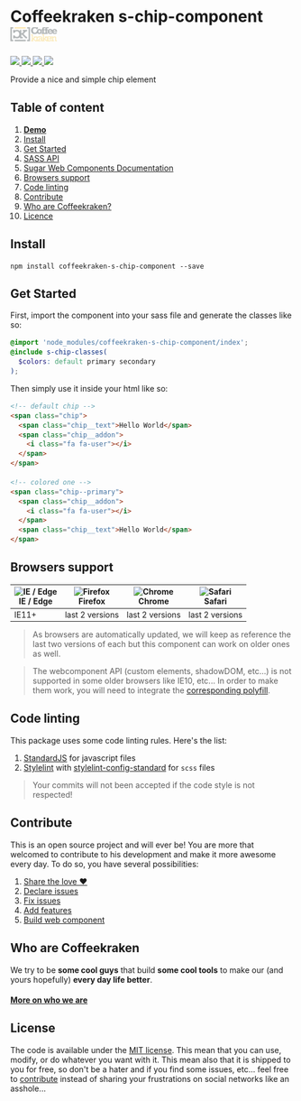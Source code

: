 # Coffeekraken s-chip-component <img src=".resources/coffeekraken-logo.jpg" height="25px" />

<p>
	<!-- <a href="https://travis-ci.org/coffeekraken/s-chip-component">
		<img src="https://img.shields.io/travis/coffeekraken/s-chip-component.svg?style=flat-square" />
	</a> -->
	<a href="https://www.npmjs.com/package/coffeekraken-s-chip-component">
		<img src="https://img.shields.io/npm/v/coffeekraken-s-chip-component.svg?style=flat-square" />
	</a>
	<a href="https://github.com/coffeekraken/s-chip-component/blob/master/LICENSE.txt">
		<img src="https://img.shields.io/npm/l/coffeekraken-s-chip-component.svg?style=flat-square" />
	</a>
	<!-- <a href="https://github.com/coffeekraken/s-chip-component">
		<img src="https://img.shields.io/npm/dt/coffeekraken-s-chip-component.svg?style=flat-square" />
	</a>
	<a href="https://github.com/coffeekraken/s-chip-component">
		<img src="https://img.shields.io/github/forks/coffeekraken/s-chip-component.svg?style=social&label=Fork&style=flat-square" />
	</a>
	<a href="https://github.com/coffeekraken/s-chip-component">
		<img src="https://img.shields.io/github/stars/coffeekraken/s-chip-component.svg?style=social&label=Star&style=flat-square" />
	</a> -->
	<a href="https://twitter.com/coffeekrakenio">
		<img src="https://img.shields.io/twitter/url/http/coffeekrakenio.svg?style=social&style=flat-square" />
	</a>
	<a href="http://coffeekraken.io">
		<img src="https://img.shields.io/twitter/url/http/shields.io.svg?style=flat-square&label=coffeekraken.io&colorB=f2bc2b&style=flat-square" />
	</a>
</p>

Provide a nice and simple chip element

## Table of content

1. **[Demo](http://components.coffeekraken.io/app/s-chip-component)**
2. [Install](#readme-install)
3. [Get Started](#readme-get-started)
4. [SASS API](doc/sass)
5. [Sugar Web Components Documentation](https://github.com/coffeekraken/sugar/blob/master/doc/webcomponent.md)
6. [Browsers support](#readme-browsers-support)
7. [Code linting](#readme-code-linting)
8. [Contribute](#readme-contribute)
9. [Who are Coffeekraken?](#readme-who-are-coffeekraken)
10. [Licence](#readme-license)

<a name="readme-install"></a>
## Install

```
npm install coffeekraken-s-chip-component --save
```

<a name="readme-get-started"></a>
## Get Started

First, import the component into your sass file and generate the classes like so:

```scss
@import 'node_modules/coffeekraken-s-chip-component/index';
@include s-chip-classes(
  $colors: default primary secondary
);
```

Then simply use it inside your html like so:

```html
<!-- default chip -->
<span class="chip">
  <span class="chip__text">Hello World</span>
  <span class="chip__addon">
    <i class="fa fa-user"></i>
  </span>
</span>

<!-- colored one -->
<span class="chip--primary">
  <span class="chip__addon">
    <i class="fa fa-user"></i>
  </span>
  <span class="chip__text">Hello World</span>
</span>
```

<a id="readme-browsers-support"></a>
## Browsers support

| <img src="https://raw.githubusercontent.com/godban/browsers-support-badges/master/src/images/edge.png" alt="IE / Edge" width="16px" height="16px" /></br>IE / Edge | <img src="https://raw.githubusercontent.com/godban/browsers-support-badges/master/src/images/firefox.png" alt="Firefox" width="16px" height="16px" /></br>Firefox | <img src="https://raw.githubusercontent.com/godban/browsers-support-badges/master/src/images/chrome.png" alt="Chrome" width="16px" height="16px" /></br>Chrome | <img src="https://raw.githubusercontent.com/godban/browsers-support-badges/master/src/images/safari.png" alt="Safari" width="16px" height="16px" /></br>Safari |
| --------- | --------- | --------- | --------- |
| IE11+ | last 2 versions| last 2 versions| last 2 versions

> As browsers are automatically updated, we will keep as reference the last two versions of each but this component can work on older ones as well.

> The webcomponent API (custom elements, shadowDOM, etc...) is not supported in some older browsers like IE10, etc... In order to make them work, you will need to integrate the [corresponding polyfill](https://www.webcomponents.org/polyfills).

<a id="readme-code-linting"></a>
##  Code linting

This package uses some code linting rules. Here's the list:

1. [StandardJS](https://standardjs.com/) for javascript files
2. [Stylelint](https://github.com/stylelint/stylelint) with [stylelint-config-standard](https://github.com/stylelint/stylelint-config-standard) for `scss` files

> Your commits will not been accepted if the code style is not respected!

<a id="readme-contribute"></a>
## Contribute

This is an open source project and will ever be! You are more that welcomed to contribute to his development and make it more awesome every day.
To do so, you have several possibilities:

1. [Share the love ❤️](https://github.com/Coffeekraken/coffeekraken/blob/master/contribute.md#contribute-share-the-love)
2. [Declare issues](https://github.com/Coffeekraken/coffeekraken/blob/master/contribute.md#contribute-declare-issues)
3. [Fix issues](https://github.com/Coffeekraken/coffeekraken/blob/master/contribute.md#contribute-fix-issues)
4. [Add features](https://github.com/Coffeekraken/coffeekraken/blob/master/contribute.md#contribute-add-features)
5. [Build web component](https://github.com/Coffeekraken/coffeekraken/blob/master/contribute.md#contribute-build-web-component)

<a id="readme-who-are-coffeekraken"></a>
## Who are Coffeekraken

We try to be **some cool guys** that build **some cool tools** to make our (and yours hopefully) **every day life better**.  

#### [More on who we are](https://github.com/Coffeekraken/coffeekraken/blob/master/who-are-we.md)

<a id="readme-license"></a>
## License

The code is available under the [MIT license](LICENSE.txt). This mean that you can use, modify, or do whatever you want with it. This mean also that it is shipped to you for free, so don't be a hater and if you find some issues, etc... feel free to [contribute](https://github.com/Coffeekraken/coffeekraken/blob/master/contribute.md) instead of sharing your frustrations on social networks like an asshole...
